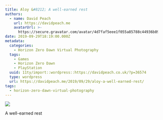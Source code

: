 ```yaml
---
title: Aloy &#8212; A well-earned rest
authors:
  - name: David Peach
    url: https://davidpeach.me
    avatarUrl: >-
      https://secure.gravatar.com/avatar/4d7faf5eee1f055a85788c44936b8995eaab6dfb004e7854ec747ccb272e91ee?s=96&d=mm&r=g
date: 2019-09-29T18:19:00.000Z
metadata:
  categories:
    - Horizon Zero Dawn Virtual Photography
  tags:
    - Games
    - Horizon Zero Dawn
    - PlayStation
  uuid: 11ty/import::wordpress::https://davidpeach.co.uk/?p=36574
  type: wordpress
  url: https://davidpeach.me/2019/09/29/aloy-a-well-earned-rest/
tags:
  - horizon-zero-dawn-virtual-photography
---
```

[![](/assets/A-well-earned-rest-scaled-4Vc4v8gTi72u.jpg)](/assets/A-well-earned-rest-scaled-4Vc4v8gTi72u.jpg)

A well-earned rest